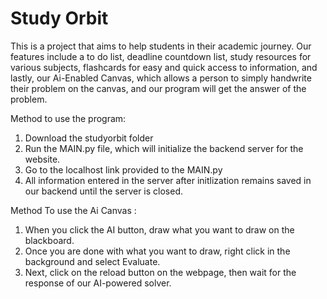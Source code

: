 # Study Orbit

This is a project that aims to help students in their academic journey. Our features include a to do list, deadline countdown list, study resources for various subjects, flashcards for easy and quick access to information, and lastly, our Ai-Enabled Canvas, which allows a person to simply handwrite their problem on the canvas, and our program will get the answer of the problem.

Method to use the program:

1. Download the studyorbit folder
2. Run the MAIN.py file, which will initialize the backend server for the website.
3. Go to the localhost link provided to the MAIN.py
4. All information entered in the server after initlization remains saved in our backend until the server is closed.

Method To use the Ai Canvas :
1. When you click the AI button, draw what you want to draw on the blackboard.
2. Once you are done with what you want to draw, right click in the background and select Evaluate. 
3. Next, click on the reload button on the webpage, then wait for the response of our AI-powered solver.
